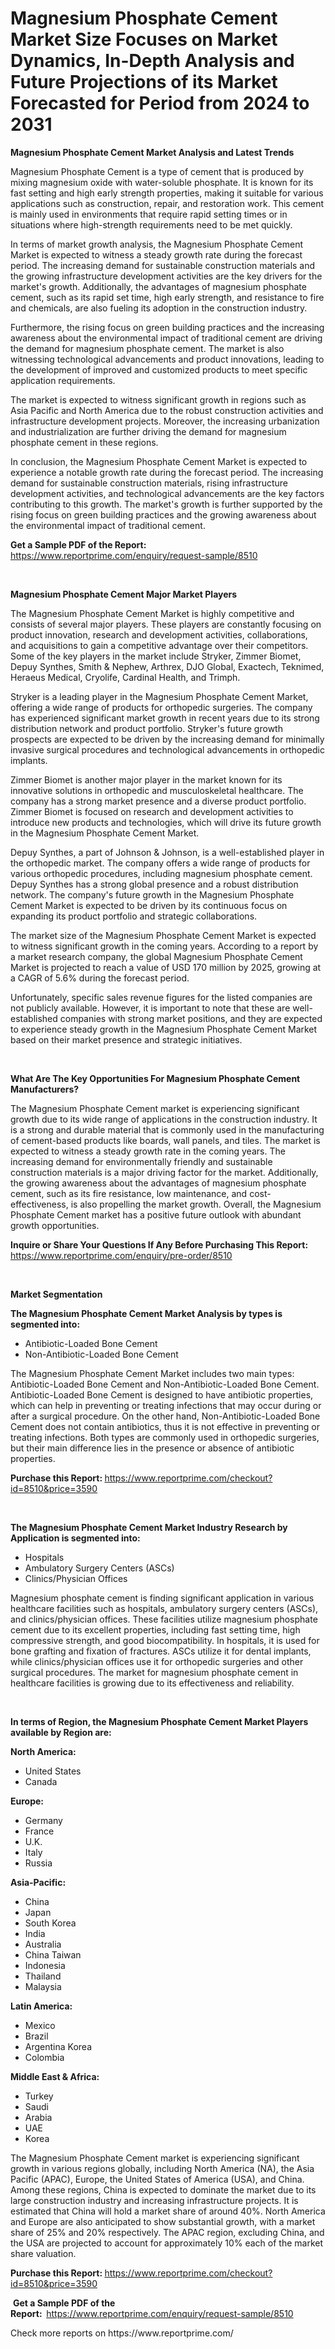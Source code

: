 <p><h1>Magnesium Phosphate Cement Market Size Focuses on Market Dynamics, In-Depth Analysis and Future Projections of its Market Forecasted for Period from 2024 to 2031</h1></p><p><strong>Magnesium Phosphate Cement Market Analysis and Latest Trends</strong></p>
<p><p>Magnesium Phosphate Cement is a type of cement that is produced by mixing magnesium oxide with water-soluble phosphate. It is known for its fast setting and high early strength properties, making it suitable for various applications such as construction, repair, and restoration work. This cement is mainly used in environments that require rapid setting times or in situations where high-strength requirements need to be met quickly.</p><p>In terms of market growth analysis, the Magnesium Phosphate Cement Market is expected to witness a steady growth rate during the forecast period. The increasing demand for sustainable construction materials and the growing infrastructure development activities are the key drivers for the market's growth. Additionally, the advantages of magnesium phosphate cement, such as its rapid set time, high early strength, and resistance to fire and chemicals, are also fueling its adoption in the construction industry.</p><p>Furthermore, the rising focus on green building practices and the increasing awareness about the environmental impact of traditional cement are driving the demand for magnesium phosphate cement. The market is also witnessing technological advancements and product innovations, leading to the development of improved and customized products to meet specific application requirements.</p><p>The market is expected to witness significant growth in regions such as Asia Pacific and North America due to the robust construction activities and infrastructure development projects. Moreover, the increasing urbanization and industrialization are further driving the demand for magnesium phosphate cement in these regions.</p><p>In conclusion, the Magnesium Phosphate Cement Market is expected to experience a notable growth rate during the forecast period. The increasing demand for sustainable construction materials, rising infrastructure development activities, and technological advancements are the key factors contributing to this growth. The market's growth is further supported by the rising focus on green building practices and the growing awareness about the environmental impact of traditional cement.</p></p>
<p><strong>Get a Sample PDF of the Report:&nbsp;</strong> <a href="https://www.reportprime.com/enquiry/request-sample/8510">https://www.reportprime.com/enquiry/request-sample/8510</a></p>
<p>&nbsp;</p>
<p><strong>Magnesium Phosphate Cement Major Market Players</strong></p>
<p><p>The Magnesium Phosphate Cement Market is highly competitive and consists of several major players. These players are constantly focusing on product innovation, research and development activities, collaborations, and acquisitions to gain a competitive advantage over their competitors. Some of the key players in the market include Stryker, Zimmer Biomet, Depuy Synthes, Smith & Nephew, Arthrex, DJO Global, Exactech, Teknimed, Heraeus Medical, Cryolife, Cardinal Health, and Trimph.</p><p>Stryker is a leading player in the Magnesium Phosphate Cement Market, offering a wide range of products for orthopedic surgeries. The company has experienced significant market growth in recent years due to its strong distribution network and product portfolio. Stryker's future growth prospects are expected to be driven by the increasing demand for minimally invasive surgical procedures and technological advancements in orthopedic implants.</p><p>Zimmer Biomet is another major player in the market known for its innovative solutions in orthopedic and musculoskeletal healthcare. The company has a strong market presence and a diverse product portfolio. Zimmer Biomet is focused on research and development activities to introduce new products and technologies, which will drive its future growth in the Magnesium Phosphate Cement Market.</p><p>Depuy Synthes, a part of Johnson & Johnson, is a well-established player in the orthopedic market. The company offers a wide range of products for various orthopedic procedures, including magnesium phosphate cement. Depuy Synthes has a strong global presence and a robust distribution network. The company's future growth in the Magnesium Phosphate Cement Market is expected to be driven by its continuous focus on expanding its product portfolio and strategic collaborations.</p><p>The market size of the Magnesium Phosphate Cement Market is expected to witness significant growth in the coming years. According to a report by a market research company, the global Magnesium Phosphate Cement Market is projected to reach a value of USD 170 million by 2025, growing at a CAGR of 5.6% during the forecast period.</p><p>Unfortunately, specific sales revenue figures for the listed companies are not publicly available. However, it is important to note that these are well-established companies with strong market positions, and they are expected to experience steady growth in the Magnesium Phosphate Cement Market based on their market presence and strategic initiatives.</p></p>
<p>&nbsp;</p>
<p><strong>What Are The Key Opportunities For Magnesium Phosphate Cement Manufacturers?</strong></p>
<p><p>The Magnesium Phosphate Cement market is experiencing significant growth due to its wide range of applications in the construction industry. It is a strong and durable material that is commonly used in the manufacturing of cement-based products like boards, wall panels, and tiles. The market is expected to witness a steady growth rate in the coming years. The increasing demand for environmentally friendly and sustainable construction materials is a major driving factor for the market. Additionally, the growing awareness about the advantages of magnesium phosphate cement, such as its fire resistance, low maintenance, and cost-effectiveness, is also propelling the market growth. Overall, the Magnesium Phosphate Cement market has a positive future outlook with abundant growth opportunities.</p></p>
<p><strong>Inquire or Share Your Questions If Any Before Purchasing This Report:</strong> <a href="https://www.reportprime.com/enquiry/pre-order/8510">https://www.reportprime.com/enquiry/pre-order/8510</a></p>
<p>&nbsp;</p>
<p><strong>Market Segmentation</strong></p>
<p><strong>The Magnesium Phosphate Cement Market Analysis by types is segmented into:</strong></p>
<p><ul><li>Antibiotic-Loaded Bone Cement</li><li>Non-Antibiotic-Loaded Bone Cement</li></ul></p>
<p><p>The Magnesium Phosphate Cement Market includes two main types: Antibiotic-Loaded Bone Cement and Non-Antibiotic-Loaded Bone Cement. Antibiotic-Loaded Bone Cement is designed to have antibiotic properties, which can help in preventing or treating infections that may occur during or after a surgical procedure. On the other hand, Non-Antibiotic-Loaded Bone Cement does not contain antibiotics, thus it is not effective in preventing or treating infections. Both types are commonly used in orthopedic surgeries, but their main difference lies in the presence or absence of antibiotic properties.</p></p>
<p><strong>Purchase this Report:&nbsp;</strong><a href="https://www.reportprime.com/checkout?id=8510&price=3590">https://www.reportprime.com/checkout?id=8510&price=3590</a></p>
<p>&nbsp;</p>
<p><strong>The Magnesium Phosphate Cement Market Industry Research by Application is segmented into:</strong></p>
<p><ul><li>Hospitals</li><li>Ambulatory Surgery Centers (ASCs)</li><li>Clinics/Physician Offices</li></ul></p>
<p><p>Magnesium phosphate cement is finding significant application in various healthcare facilities such as hospitals, ambulatory surgery centers (ASCs), and clinics/physician offices. These facilities utilize magnesium phosphate cement due to its excellent properties, including fast setting time, high compressive strength, and good biocompatibility. In hospitals, it is used for bone grafting and fixation of fractures. ASCs utilize it for dental implants, while clinics/physician offices use it for orthopedic surgeries and other surgical procedures. The market for magnesium phosphate cement in healthcare facilities is growing due to its effectiveness and reliability.</p></p>
<p>&nbsp;</p>
<p><strong>In terms of Region, the Magnesium Phosphate Cement Market Players available by Region are:</strong></p>
<p>
    <p> <strong> North America: </strong>
        <ul>
            <li>United States</li>
            <li>Canada</li>
        </ul>
        </p> 
    <p> <strong> Europe: </strong>
        <ul>
            <li>Germany</li>
            <li>France</li>
            <li>U.K.</li>
            <li>Italy</li>
            <li>Russia</li>
        </ul>
        </p> 
    <p> <strong> Asia-Pacific: </strong>
        <ul>
            <li>China</li>
            <li>Japan</li>
            <li>South Korea</li>
            <li>India</li>
            <li>Australia</li>
            <li>China Taiwan</li>
            <li>Indonesia</li>
            <li>Thailand</li>
            <li>Malaysia</li>
        </ul>
        </p> 
    <p> <strong> Latin America: </strong>
        <ul>
            <li>Mexico</li>
            <li>Brazil</li>
            <li>Argentina Korea</li>
            <li>Colombia</li>
        </ul>
        </p> 
    <p> <strong> Middle East & Africa: </strong>
        <ul>
            <li>Turkey</li>
            <li>Saudi</li>
            <li>Arabia</li>
            <li>UAE</li>
            <li>Korea</li>
        </ul>
    </p>
    </p>
<p><p>The Magnesium Phosphate Cement market is experiencing significant growth in various regions globally, including North America (NA), the Asia Pacific (APAC), Europe, the United States of America (USA), and China. Among these regions, China is expected to dominate the market due to its large construction industry and increasing infrastructure projects. It is estimated that China will hold a market share of around 40%. North America and Europe are also anticipated to show substantial growth, with a market share of 25% and 20% respectively. The APAC region, excluding China, and the USA are projected to account for approximately 10% each of the market share valuation.</p></p>
<p><strong>Purchase this Report: </strong><a href="https://www.reportprime.com/checkout?id=8510&price=3590">https://www.reportprime.com/checkout?id=8510&price=3590</a></p>
<p>&nbsp;<strong>Get a Sample PDF of the Report:&nbsp;&nbsp;</strong><a href="https://www.reportprime.com/enquiry/request-sample/8510">https://www.reportprime.com/enquiry/request-sample/8510</a></p>
<p><strong></strong></p>
<p>Check more reports on https://www.reportprime.com/</p>